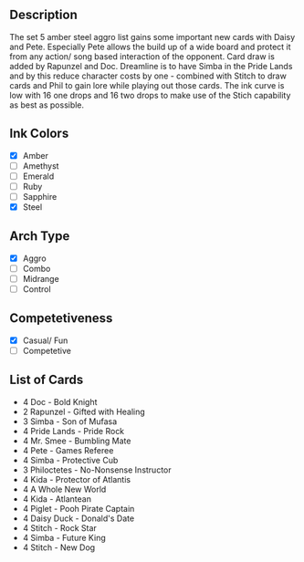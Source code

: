 ## Description

The set 5 amber steel aggro list gains some important new cards with Daisy and Pete. Especially Pete allows the build up of a wide board and protect it from any action/ song based interaction of the opponent. Card draw is added by Rapunzel and Doc. Dreamline is to have Simba in the Pride Lands and by this reduce character costs by one - combined with Stitch to draw cards and Phil to gain lore while playing out those cards. The ink curve is low with 16 one drops and 16 two drops to make use of the Stich capability as best as possible.

## Ink Colors

- [x] Amber
- [ ] Amethyst
- [ ] Emerald
- [ ] Ruby
- [ ] Sapphire
- [x] Steel

## Arch Type

- [x] Aggro
- [ ] Combo
- [ ] Midrange
- [ ] Control

## Competetiveness

- [x] Casual/ Fun
- [ ] Competetive

## List of Cards

- 4 Doc - Bold Knight
- 2 Rapunzel - Gifted with Healing
- 3 Simba - Son of Mufasa
- 4 Pride Lands - Pride Rock
- 4 Mr. Smee - Bumbling Mate
- 4 Pete - Games Referee
- 4 Simba - Protective Cub
- 3 Philoctetes - No-Nonsense Instructor
- 4 Kida - Protector of Atlantis
- 4 A Whole New World
- 4 Kida - Atlantean
- 4 Piglet - Pooh Pirate Captain
- 4 Daisy Duck - Donald's Date
- 4 Stitch - Rock Star
- 4 Simba - Future King
- 4 Stitch - New Dog
